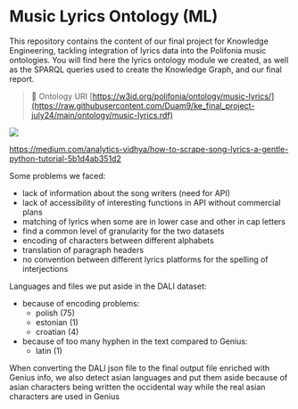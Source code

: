 # Music Lyrics Ontology (ML)
This repository contains the content of our final project for Knowledge Engineering, tackling integration of lyrics data into the Polifonia music ontologies. You will find here the lyrics ontology module we created, as well as the SPARQL queries used to create the Knowledge Graph, and our final report.

> 🔗 Ontology URI [https://w3id.org/polifonia/ontology/music-lyrics/](https://raw.githubusercontent.com/Duam9/ke_final_project-july24/main/ontology/music-lyrics.rdf)

![](https://github.com/Duam9/ke_final_project-july24/blob/main/ontology/music-lyrics_grafoo.png)

https://medium.com/analytics-vidhya/how-to-scrape-song-lyrics-a-gentle-python-tutorial-5b1d4ab351d2

Some problems we faced:
- lack of information about the song writers (need for API)
- lack of accessibility of interesting functions in API without commercial plans
- matching of lyrics when some are in lower case and other in cap letters
- find a common level of granularity for the two datasets
- encoding of characters between different alphabets
- translation of paragraph headers 
- no convention between different lyrics platforms for the spelling of interjections

Languages and files we put aside in the DALI dataset:
- because of encoding problems:
    - polish (75)
    - estonian (1)
    - croatian (4)
- because of too many hyphen in the text compared to Genius:
    - latin (1)

When converting the DALI json file to the final output file enriched with Genius info, we also detect asian languages and put them aside
because of asian characters being written the occidental way while the real asian characters are used in Genius

